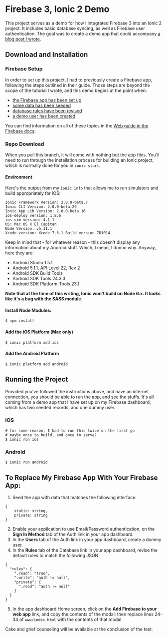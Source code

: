 # Firebase 3, Ionic 2 Demo

This project serves as a demo for how I integrated Firebase 3 into an Ionic 2 project.  It includes basic database syncing, as well as Firebase user authentication.  The goal was to create a demo app that could accompany [a blog post I wrote](https://webcake.co/using-firebase-3-in-angular-2-and-ionic-2/).

## Download and Installation

### Firebase Setup

In order to set up this project, I had to previously create a Firebase app, following the steps outlined in their guide.  Those steps are beyond the scope of the tutorial I wrote, and this demo begins at the point when:

- [the Firebase app has been set up](https://console.firebase.google.com/)
- [some data has been seeded](https://firebase.google.com/docs/database/web/structure-data)
- [database rules have been revised](https://firebase.google.com/docs/database/security/)
- [a demo user has been created](https://firebase.google.com/docs/auth/web/manage-users)

You can find information on all of these topics in the [Web guide in the Firebase docs](https://firebase.google.com/docs/web/setup).

### Repo Download

When you pull this branch, it will come with nothing but the app files.  You'll need to run through the installation process for building an Ionic project, which is normally done for you in `ionic start`.

#### Environment

Here's the output from my `ionic info` that allows me to run simulators and build appropriately for iOS:
```
Ionic Framework Version: 2.0.0-beta.7
Ionic CLI Version: 2.0.0-beta.29
Ionic App Lib Version: 2.0.0-beta.16
ios-deploy version: 1.8.6 
ios-sim version: 4.1.1 
OS: Mac OS X El Capitan
Node Version: v5.11.1
Xcode version: Xcode 7.3.1 Build version 7D1014
```
Keep in mind that - for whatever reason - this doesn't display any information about my Android stuff.  Which, I mean, I dunno why.  Anyway, here they are:

- Android Studio 1.5.1
- Android 5.1.1, API Level 22, Rev 2
- Android SDK Build Tools
- Android SDK Tools 24.3.3
- Android SDK Platform-Tools 23.1

**Note that at the time of this writing, Ionic won't build on Node 6.x.  It looks like it's a bug with the SASS module.**


#### Install Node Modules:
```
$ npm install
```

#### Add the iOS Platform (Mac only)
```
$ ionic platform add ios
```

#### Add the Android Platform
```
$ ionic platform add android
```

## Running the Project

Provided you've followed the instructions above, and have an internet connection, you should be able to run the app, and see the stuffs.  It's all coming from a demo app that I have set up on my Firebase dashboard, which has two seeded records, and one dummy user.

### iOS
```
# for some reason, I had to run this twice on the first go
# maybe once to build, and once to serve?
$ ionic run ios
```

### Android
```
$ ionic run android
```

## To Replace My Firebase App With Your Firebase App:

1. Seed the app with data that matches the following interface:
```
{
	static: string,
	private: string
}
```
2. Enable your application to use Email/Password authentication, on the **Sign In Method** tab of the Auth link in your app dashboard.
3. In the **Users** tab of the Auth link in your app dashboard, create a dummy user.
4. In the **Rules** tab of the Database link in your app dashboard, revise the default rules to match the following JSON:
```
{
  "rules": {
    ".read": "true",
    ".write": "auth != null",
    "private": {
      ".read": "auth != null"
    }
  }
}
```
5. In the app dashboard Home screen, click on the **Add Firebase to your web app** link, and copy the contents of the modal; then replace lines 24-34 of `www/index.html` with the contents of that modal.

Cake and grief counseling will be available at the conclusion of the test.